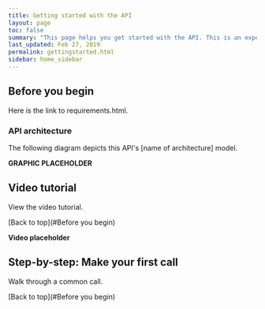 ```yaml
---
title: Getting started with the API
layout: page
toc: false
summary: "This page helps you get started with the API. This is an experiment to test publishing tools. The content is placeholder text."
last_updated: Feb 27, 2019
permalink: gettingstarted.html
sidebar: home_sidebar
---
```


## Before you begin

Here is the link to requirements.html.  


### API architecture

The following diagram depicts this API's [name of architecture] model.

**GRAPHIC PLACEHOLDER**


## Video tutorial

View the video tutorial.

[Back to top](#Before you begin)

**Video placeholder**

## Step-by-step: Make your first call

Walk through a common call.


[Back to top](#Before you begin)
